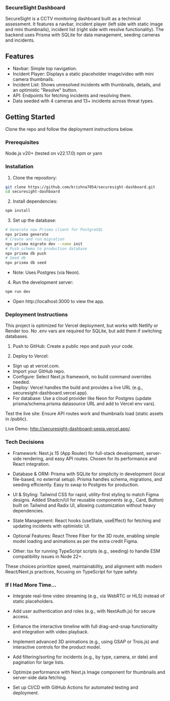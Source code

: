 ### SecureSight Dashboard
SecureSight is a CCTV monitoring dashboard built as a technical assessment. It features a navbar, incident player (left side with static image and mini thumbnails), incident list (right side with resolve functionality). The backend uses Prisma with SQLite for data management, seeding cameras and incidents.

## Features
- Navbar: Simple top navigation.
- Incident Player: Displays a static placeholder image/video with mini camera thumbnails.
- Incident List: Shows unresolved incidents with thumbnails, details, and an optimistic "Resolve" button.
- API: Endpoints for fetching incidents and resolving them.
- Data seeded with 4 cameras and 13+ incidents across threat types.

## Getting Started
Clone the repo and follow the deployment instructions below.

### Prerequisites
Node.js v20+ (tested on v22.17.0)
npm or yarn

### Installation
1. Clone the repository:
```bash
git clone https://github.com/krishna7054/securesight-dashboard.git
cd securesight-dashboard
```
2. Install dependencies:
```bash
npm install
```
3. Set up the database:
```bash
# Generate new Prisma client for PostgreSQL
npx prisma generate
# Create and run migration
npx prisma migrate dev --name init
# Push schema to production database
npx prisma db push
# Seed db
npx prisma db seed
```
- Note: Uses  Postgres (via Neon).

4. Run the development server:
```bash
npm run dev
```
- Open http://localhost:3000 to view the app.

### Deployment Instructions
This project is optimized for Vercel deployment, but works with Netlify or Render too. No .env vars are required for SQLite, but add them if switching databases.

1. Push to GitHub: Create a public repo and push your code.

2. Deploy to Vercel:

- Sign up at vercel.com.
- Import your GitHub repo.
- Configure: Select Next.js framework, no build command overrides needed.
- Deploy: Vercel handles the build and provides a live URL (e.g., securesight-dashboard.vercel.app).
- For database: Use a cloud provider like Neon for Postgres (update prisma/schema.prisma datasource URL and add to Vercel env vars).

Test the live site: Ensure API routes work and thumbnails load (static assets in /public).

Live Demo: http://securesight-dashboard-sepia.vercel.app/.

### Tech Decisions
- Framework: Next.js 15 (App Router) for full-stack development, server-side rendering, and easy API routes. Chosen for its performance and React integration.

- Database & ORM: Prisma with SQLite for simplicity in development (local file-based, no external setup). Prisma handles schema, migrations, and seeding efficiently. Easy to swap to Postgres for production.

- UI & Styling: Tailwind CSS for rapid, utility-first styling to match Figma designs. Added Shadcn/UI for reusable components (e.g., Card, Button) built on Tailwind and Radix UI, allowing customization without heavy dependencies.

- State Management: React hooks (useState, useEffect) for fetching and updating incidents with optimistic UI.

- Optional Features: React Three Fiber for the 3D route, enabling simple model loading and animations as per the extra credit Figma.

- Other: tsx for running TypeScript scripts (e.g., seeding) to handle ESM compatibility issues in Node 22+.

These choices prioritize speed, maintainability, and alignment with modern React/Next.js practices, focusing on TypeScript for type safety.

### If I Had More Time...
- Integrate real-time video streaming (e.g., via WebRTC or HLS) instead of static placeholders.

- Add user authentication and roles (e.g., with NextAuth.js) for secure access.

- Enhance the interactive timeline with full drag-and-snap functionality and integration with video playback.

- Implement advanced 3D animations (e.g., using GSAP or Trois.js) and interactive controls for the product model.

- Add filtering/sorting for incidents (e.g., by type, camera, or date) and pagination for large lists.

- Optimize performance with Next.js Image component for thumbnails and server-side data fetching.

- Set up CI/CD with GitHub Actions for automated testing and deployment.
